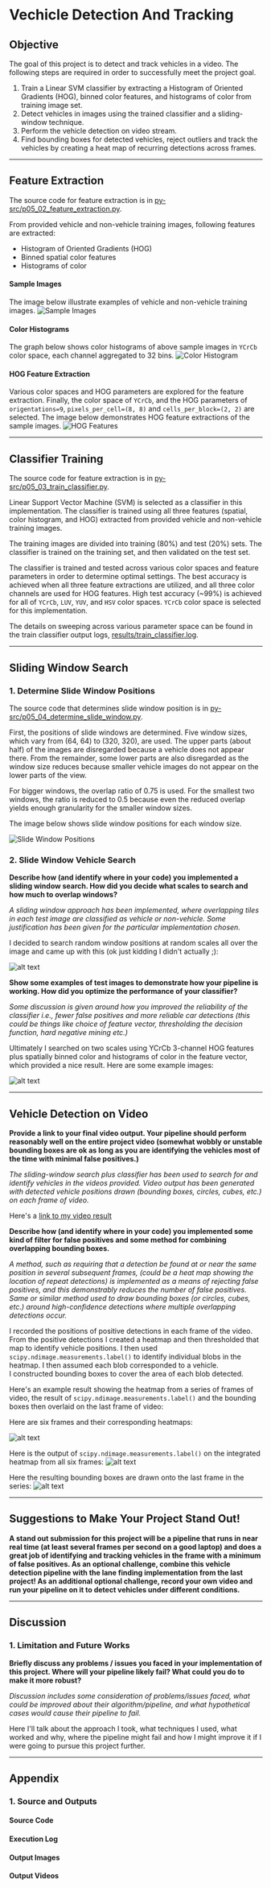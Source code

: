 # Vechicle Detection And Tracking

## Objective

The goal of this project is to detect and track vehicles in a video.
The following steps are required in order to successfully meet the project
goal.

1. Train a Linear SVM classifier by extracting a Histogram of Oriented
Gradients (HOG), binned color features, and histograms of color from
training image set.
1. Detect vehicles in images using the trained classifier and a sliding-window
technique.
1. Perform the vehicle detection on video stream.
1. Find bounding boxes for detected vehicles, reject outliers and track
the vehicles by creating a heat map of recurring detections across frames.


[//]: # (Image References)

[img_feat_ext_01]: ./output_images/feat_extract/sample_image_3605_981.jpg
[img_feat_ext_02]: ./output_images/feat_extract/color_hist_3605_981.jpg
[img_feat_ext_03]: ./output_images/feat_extract/hog_feature_3605_981.jpg
[img_slide_win_01]: ./output_images/slide_win/test6.jpg

[image1]: ./examples/car_not_car.png
[image2]: ./examples/HOG_example.jpg
[image3]: ./examples/sliding_windows.jpg
[image4]: ./examples/sliding_window.jpg
[image5]: ./examples/bboxes_and_heat.png
[image6]: ./examples/labels_map.png
[image7]: ./examples/output_bboxes.png
[video1]: ./project_video.mp4


---
## Feature Extraction
The source code for feature extraction is in
[py-src/p05_02_feature_extraction.py](py-src/p05_02_feature_extraction.py).

From provided vehicle and non-vehicle training images,
following features are extracted:
* Histogram of Oriented Gradients (HOG)
* Binned spatial color features
* Histograms of color 

#### Sample Images
The image below illustrate examples of vehicle and non-vehicle training images.
![Sample Images][img_feat_ext_01]


#### Color Histograms
The graph below shows color histograms of above sample images in
`YCrCb` color space, each channel aggregated to 32 bins.
![Color Histogram][img_feat_ext_02]

#### HOG Feature Extraction
Various color spaces and HOG parameters are explored for the feature
extraction.  Finally, the color space of `YCrCb`, and the HOG parameters of
`origentations=9`, `pixels_per_cell=(8, 8)` and `cells_per_block=(2, 2)`
are selected.
The image below demonstrates HOG feature extractions of the sample images.
![HOG Features][img_feat_ext_03]


---
## Classifier Training
The source code for feature extraction is in
[py-src/p05_03_train_classifier.py](py-src/p05_03_train_classifier.py).

Linear Support Vector Machine (SVM) is selected as a classifier in this
implementation.  The classifier is trained using all three features
(spatial, color histogram, and HOG) extracted from provided vehicle and
non-vehicle training images.

The training images are divided into training (80%) and test (20%) sets.
The classifier is trained on the training set, and then validated on
the test set.

The classifier is trained and tested across various color spaces and
feature parameters in order to determine optimal settings.
The best accuracy is achieved when all three feature extractions
are utilized, and all three color channels are used for HOG features.
High test accuracy (~99%) is achieved for all of
`YCrCb`, `LUV`, `YUV`, and `HSV` color spaces.  `YCrCb` color space is
selected for this implementation.

The details on sweeping across various parameter space can be found in the
train classifier output logs,
[results/train_classifier.log](results/train_classifier.log). 


---
## Sliding Window Search

### 1. Determine Slide Window Positions
The source code that determines slide window position is in
[py-src/p05_04_determine_slide_window.py](py-src/p05_04_determine_slide_window.py).

First, the positions of slide windows are determined.
Five window sizes, which vary from (64, 64) to (320, 320), are used.
The upper parts (about half) of the images are disregarded because a vehicle
does not appear there.
From the remainder, some lower parts are also disregarded
as the window size reduces because smaller vehicle images do not
appear on the lower parts of the view.

For bigger windows, the overlap ratio of 0.75 is used.  For the smallest
two windows, the ratio is reduced to 0.5 because even the reduced overlap
yields enough granularity for the smaller window sizes.

The image below shows slide window positions for each window size.

![Slide Window Positions][img_slide_win_01]


### 2. Slide Window Vehicle Search


**Describe how (and identify where in your code) you implemented a sliding 
window search.  How did you decide what scales to search and how much to 
overlap windows?**

_A sliding window approach has been implemented, where overlapping tiles in 
each test image are classified as vehicle or non-vehicle. Some justification 
has been given for the particular implementation chosen._

I decided to search random window positions at random scales all over the 
image and came up with this (ok just kidding I didn't actually ;):

![alt text][image3]



**Show some examples of test images to demonstrate how your pipeline is 
working. How did you optimize the performance of your classifier?**

_Some discussion is given around how you improved the reliability of the 
classifier i.e., fewer false positives and more reliable car detections 
(this could be things like choice of feature vector, thresholding the 
decision function, hard negative mining etc.)_

Ultimately I searched on two scales using YCrCb 3-channel HOG features 
plus spatially binned color and histograms of color in the feature vector, 
which provided a nice result.  Here are some example images:

![alt text][image4]


---
## Vehicle Detection on Video

**Provide a link to your final video output.  Your pipeline should perform 
reasonably well on the entire project video (somewhat wobbly or unstable 
bounding boxes are ok as long as you are identifying the vehicles most of 
the time with minimal false positives.)**

_The sliding-window search plus classifier has been used to search for and 
identify vehicles in the videos provided. Video output has been generated 
with detected vehicle positions drawn (bounding boxes, circles, cubes, etc.) 
on each frame of video._

Here's a [link to my video result](./project_video.mp4)


**Describe how (and identify where in your code) you implemented some kind 
of filter for false positives and some method for combining overlapping 
bounding boxes.**

_A method, such as requiring that a detection be found at or near the same 
position in several subsequent frames, (could be a heat map showing the 
location of repeat detections) is implemented as a means of rejecting 
false positives, and this demonstrably reduces the number of false positives. 
Same or similar method used to draw bounding boxes (or circles, cubes, etc.) 
around high-confidence detections where multiple overlapping detections occur._

I recorded the positions of positive detections in each frame of the video.  
From the positive detections I created a heatmap and then thresholded that 
map to identify vehicle positions.  I then used 
`scipy.ndimage.measurements.label()` to identify individual blobs in 
the heatmap.  I then assumed each blob corresponded to a vehicle.  
I constructed bounding boxes to cover the area of each blob detected.  

Here's an example result showing the heatmap from a series of frames of 
video, the result of `scipy.ndimage.measurements.label()` and the bounding 
boxes then overlaid on the last frame of video:

Here are six frames and their corresponding heatmaps:

![alt text][image5]

Here is the output of `scipy.ndimage.measurements.label()` on the 
integrated heatmap from all six frames:
![alt text][image6]

Here the resulting bounding boxes are drawn onto the last frame in the series:
![alt text][image7]


---
## Suggestions to Make Your Project Stand Out!
**A stand out submission for this project will be a pipeline that runs in 
near real time (at least several frames per second on a good laptop) and 
does a great job of identifying and tracking vehicles in the frame with a 
minimum of false positives. As an optional challenge, combine this vehicle 
detection pipeline with the lane finding implementation from the last project! 
As an additional optional challenge, record your own video and run your 
pipeline on it to detect vehicles under different conditions.**


---
## Discussion

### 1. Limitation and Future Works

**Briefly discuss any problems / issues you faced in your implementation 
of this project.  Where will your pipeline likely fail?  What could you do 
to make it more robust?**

_Discussion includes some consideration of problems/issues faced, what could 
be improved about their algorithm/pipeline, and what hypothetical cases would 
cause their pipeline to fail._

Here I'll talk about the approach I took, what techniques I used, what worked 
and why, where the pipeline might fail and how I might improve it if I were 
going to pursue this project further.  


---
## Appendix
### 1. Source and Outputs
#### Source Code

#### Execution Log

#### Output Images

#### Output Videos

